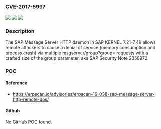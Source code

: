 ### [CVE-2017-5997](https://cve.mitre.org/cgi-bin/cvename.cgi?name=CVE-2017-5997)
![](https://img.shields.io/static/v1?label=Product&message=n%2Fa&color=blue)
![](https://img.shields.io/static/v1?label=Version&message=n%2Fa&color=blue)
![](https://img.shields.io/static/v1?label=Vulnerability&message=n%2Fa&color=brighgreen)

### Description

The SAP Message Server HTTP daemon in SAP KERNEL 7.21-7.49 allows remote attackers to cause a denial of service (memory consumption and process crash) via multiple msgserver/group?group= requests with a crafted size of the group parameter, aka SAP Security Note 2358972.

### POC

#### Reference
- https://erpscan.io/advisories/erpscan-16-038-sap-message-server-http-remote-dos/

#### Github
No GitHub POC found.

